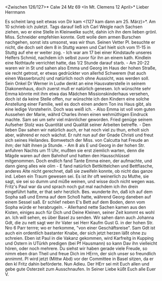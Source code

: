 <Zwischen 126/127>* Calw 24 Mz 69
 <In Mt. Clemens 12 April>*
Lieber Herrmann

Es scheint lang seit etwas von Dir kam <(127 kam dann am 25. März)>*. Am 10 schrieb ich zuletzt. Tags darauf ließ ich Carl Weigle nach Sachsen ziehen, wo er eine Stelle in Kleinwelke sucht, dahin ich ihn dem lieben grönl. Miss. Schneider empfehlen konnte. Gott wolle dem armen Burschen nachgehen, sonst ists umsonst, was wir thun. Seinen Vetter Pl. besuchte er nicht, die doch seit dem 8 in Stuttg waren und Carl hielt sich vom 11-15 in Stuttg auf ehe er weiter zog. - Ich war am 17 bei einer Kindstaufe unseres Helfers Schmid, nachdem ich selbst zuvor für ihn an einem kath. Kindlein eine Nothtaufe verrichtet hatte, das 1/2 Stunde darauf starb. - Am 20-22 waren wir in St und sahen also Emma und Georg im Haus der hohen Straße, sie recht getrost, er etwas gedrückter von allerhd Schwerem (hat auch einen Wasserbruch) und natürlich noch ohne Aussicht, was werden soll. Sein Onkel Dr Werner in Ludw denkt an eine Hausvaterstelle in seinem Diakonenhaus, doch zuerst muß er natürlich genesen. Ich wünschte sehr Emma könnte mit ihm etwa das Mädchen Missionskinderhaus versehen, doch ist da keine Stelle offen, nur wünschte ich den Kindern eine solche Anstellung einer Familie, weil es doch einen andern Ton ins Haus gibt, als eine ledige Vorsteherin. Doch was weiß ich. - Also Emma ist voll vom guten Aussehen der Marie, währd Charles ihnen einen wehmüthigen Eindruck machte. Sam sei um sehr viel männlicher geworden. Fried genüge seinem Aufseher Stolz was Quantität und Qualität seiner Arbeiten betreffe. - Den lieben Dav sahen wir natürlich auch, er hat noch viel zu thun, erholt sich aber, während er noch wächst. Er ruht nun auf der Gnade Christi und freut sich seines Heilandes. Bomwetsch der Miss. von Calcutta hat Freude an ihm; der hält ihnen ja Stunde. - Am 8 als E und Georg in der hohen Str. anfuhren Nachts um 11 Uhr, mußten sie erst ziemlich warten, denn die Mägde waren auf dem Bahnhof und hatten den Hausschlüssel mitgenommen. Doch endlich fand Tante Emma einen, der aufmachte, und dann gieng alles wie olim - E fand natürlich Bettkittelchen und Bettflasche, anderes Alte nicht gerechnet, daß sie zweifeln konnte, ob nicht das ganze ind. Leben ein Traum gewesen sei. Es ist ihr oft weinerlich zu Muthe, sie sagt, sie sei so dumm und müße weinen, und wisse doch nicht wegen was. Fritz's Paul war da und sprach noch gut mal nachdem ich ihn drein eingeführt hatte, er that sehr herzlich. Bes. wunderte ihn, daß ich auf dem Sopha saß und Emma auf dem Schoß hatte, während Georg daneben auf einem Sessel saß. Er schlief neben E's Bett auf dem Boden, denn vom Sopha würde er herabrugeln. - Allerhand nette Sachen kamen aus den Kisten, einiges auch für Dich und Deine Kleinen, seiner Zeit kommt es wohl an. Ich will sehen, es über Basel zu senden. Wir sahen dann auch Johanna Gdt, die zu nett sagt wer ihr Vater sei Herr Kaufm Gust G. in der hohen Str. Nro 6 Parr terrre; wo er herkomme, "von einer Geschäftsreise". Sam Gdt ist auch ein ordentlich bastanter Knabe, der sich jetzt herzen läßt ohne zu schreien. Eben ist Paul in die Vakanz gekommen, wird Karfreitg in Kupping und Ostern in UTürkh predigen (bei Pf Hausmann) so kann Dav ihn vielleicht hören, oder noch mehrere. Du siehst wir haben gerade viele Freude, so nimm eben dran Theil und freue Dich im HErrn, der sich unser so freundlich annimmt. Pl wird jetzt (Mittw Abd) vor der Committee in Basel sitzen, da er den kl Fritz dahin beförderte. Nun Adieu. Der HErr sei mit Euch allen und gebe gute Osterzeit zum Ausschnaufen. In Seiner Liebe küßt Euch alle
 Euer V.

